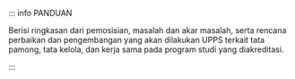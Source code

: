 ::: info PANDUAN

Berisi ringkasan dari pemosisian, masalah dan akar masalah, serta rencana perbaikan dan pengembangan yang akan dilakukan UPPS terkait tata pamong, tata kelola, dan kerja sama pada program studi yang diakreditasi.

:::
